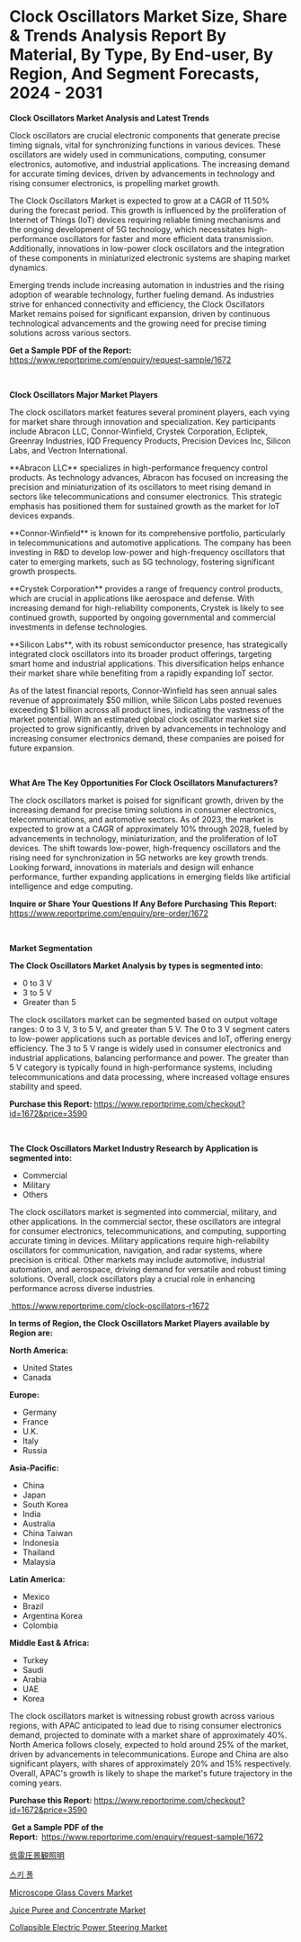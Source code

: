 <p><h1>Clock Oscillators Market Size, Share & Trends Analysis Report By Material, By Type, By End-user, By Region, And Segment Forecasts, 2024 - 2031</h1></p><p><strong>Clock Oscillators Market Analysis and Latest Trends</strong></p>
<p><p>Clock oscillators are crucial electronic components that generate precise timing signals, vital for synchronizing functions in various devices. These oscillators are widely used in communications, computing, consumer electronics, automotive, and industrial applications. The increasing demand for accurate timing devices, driven by advancements in technology and rising consumer electronics, is propelling market growth.</p><p>The Clock Oscillators Market is expected to grow at a CAGR of 11.50% during the forecast period. This growth is influenced by the proliferation of Internet of Things (IoT) devices requiring reliable timing mechanisms and the ongoing development of 5G technology, which necessitates high-performance oscillators for faster and more efficient data transmission. Additionally, innovations in low-power clock oscillators and the integration of these components in miniaturized electronic systems are shaping market dynamics.</p><p>Emerging trends include increasing automation in industries and the rising adoption of wearable technology, further fueling demand. As industries strive for enhanced connectivity and efficiency, the Clock Oscillators Market remains poised for significant expansion, driven by continuous technological advancements and the growing need for precise timing solutions across various sectors.</p></p>
<p><strong>Get a Sample PDF of the Report:&nbsp;</strong> <a href="https://www.reportprime.com/enquiry/request-sample/1672">https://www.reportprime.com/enquiry/request-sample/1672</a></p>
<p>&nbsp;</p>
<p><strong>Clock Oscillators Major Market Players</strong></p>
<p><p>The clock oscillators market features several prominent players, each vying for market share through innovation and specialization. Key participants include Abracon LLC, Connor-Winfield, Crystek Corporation, Ecliptek, Greenray Industries, IQD Frequency Products, Precision Devices Inc, Silicon Labs, and Vectron International.</p><p>**Abracon LLC** specializes in high-performance frequency control products. As technology advances, Abracon has focused on increasing the precision and miniaturization of its oscillators to meet rising demand in sectors like telecommunications and consumer electronics. This strategic emphasis has positioned them for sustained growth as the market for IoT devices expands.</p><p>**Connor-Winfield** is known for its comprehensive portfolio, particularly in telecommunications and automotive applications. The company has been investing in R&D to develop low-power and high-frequency oscillators that cater to emerging markets, such as 5G technology, fostering significant growth prospects.</p><p>**Crystek Corporation** provides a range of frequency control products, which are crucial in applications like aerospace and defense. With increasing demand for high-reliability components, Crystek is likely to see continued growth, supported by ongoing governmental and commercial investments in defense technologies.</p><p>**Silicon Labs**, with its robust semiconductor presence, has strategically integrated clock oscillators into its broader product offerings, targeting smart home and industrial applications. This diversification helps enhance their market share while benefiting from a rapidly expanding IoT sector.</p><p>As of the latest financial reports, Connor-Winfield has seen annual sales revenue of approximately $50 million, while Silicon Labs posted revenues exceeding $1 billion across all product lines, indicating the vastness of the market potential. With an estimated global clock oscillator market size projected to grow significantly, driven by advancements in technology and increasing consumer electronics demand, these companies are poised for future expansion.</p></p>
<p>&nbsp;</p>
<p><strong>What Are The Key Opportunities For Clock Oscillators Manufacturers?</strong></p>
<p><p>The clock oscillators market is poised for significant growth, driven by the increasing demand for precise timing solutions in consumer electronics, telecommunications, and automotive sectors. As of 2023, the market is expected to grow at a CAGR of approximately 10% through 2028, fueled by advancements in technology, miniaturization, and the proliferation of IoT devices. The shift towards low-power, high-frequency oscillators and the rising need for synchronization in 5G networks are key growth trends. Looking forward, innovations in materials and design will enhance performance, further expanding applications in emerging fields like artificial intelligence and edge computing.</p></p>
<p><strong>Inquire or Share Your Questions If Any Before Purchasing This Report:</strong> <a href="https://www.reportprime.com/enquiry/pre-order/1672">https://www.reportprime.com/enquiry/pre-order/1672</a></p>
<p>&nbsp;</p>
<p><strong>Market Segmentation</strong></p>
<p><strong>The Clock Oscillators Market Analysis by types is segmented into:</strong></p>
<p><ul><li>0 to 3 V</li><li>3 to 5 V</li><li>Greater than 5</li></ul></p>
<p><p>The clock oscillators market can be segmented based on output voltage ranges: 0 to 3 V, 3 to 5 V, and greater than 5 V. The 0 to 3 V segment caters to low-power applications such as portable devices and IoT, offering energy efficiency. The 3 to 5 V range is widely used in consumer electronics and industrial applications, balancing performance and power. The greater than 5 V category is typically found in high-performance systems, including telecommunications and data processing, where increased voltage ensures stability and speed.</p></p>
<p><strong>Purchase this Report:&nbsp;</strong><a href="https://www.reportprime.com/checkout?id=1672&price=3590">https://www.reportprime.com/checkout?id=1672&price=3590</a></p>
<p>&nbsp;</p>
<p><strong>The Clock Oscillators Market Industry Research by Application is segmented into:</strong></p>
<p><ul><li>Commercial</li><li>Military</li><li>Others</li></ul></p>
<p><p>The clock oscillators market is segmented into commercial, military, and other applications. In the commercial sector, these oscillators are integral for consumer electronics, telecommunications, and computing, supporting accurate timing in devices. Military applications require high-reliability oscillators for communication, navigation, and radar systems, where precision is critical. Other markets may include automotive, industrial automation, and aerospace, driving demand for versatile and robust timing solutions. Overall, clock oscillators play a crucial role in enhancing performance across diverse industries.</p></p>
<p><a href="https://www.reportprime.com/clock-oscillators-r1672">&nbsp;https://www.reportprime.com/clock-oscillators-r1672</a></p>
<p><strong>In terms of Region, the Clock Oscillators Market Players available by Region are:</strong></p>
<p>
    <p> <strong> North America: </strong>
        <ul>
            <li>United States</li>
            <li>Canada</li>
        </ul>
        </p> 
    <p> <strong> Europe: </strong>
        <ul>
            <li>Germany</li>
            <li>France</li>
            <li>U.K.</li>
            <li>Italy</li>
            <li>Russia</li>
        </ul>
        </p> 
    <p> <strong> Asia-Pacific: </strong>
        <ul>
            <li>China</li>
            <li>Japan</li>
            <li>South Korea</li>
            <li>India</li>
            <li>Australia</li>
            <li>China Taiwan</li>
            <li>Indonesia</li>
            <li>Thailand</li>
            <li>Malaysia</li>
        </ul>
        </p> 
    <p> <strong> Latin America: </strong>
        <ul>
            <li>Mexico</li>
            <li>Brazil</li>
            <li>Argentina Korea</li>
            <li>Colombia</li>
        </ul>
        </p> 
    <p> <strong> Middle East & Africa: </strong>
        <ul>
            <li>Turkey</li>
            <li>Saudi</li>
            <li>Arabia</li>
            <li>UAE</li>
            <li>Korea</li>
        </ul>
    </p>
    </p>
<p><p>The clock oscillators market is witnessing robust growth across various regions, with APAC anticipated to lead due to rising consumer electronics demand, projected to dominate with a market share of approximately 40%. North America follows closely, expected to hold around 25% of the market, driven by advancements in telecommunications. Europe and China are also significant players, with shares of approximately 20% and 15% respectively. Overall, APAC's growth is likely to shape the market's future trajectory in the coming years.</p></p>
<p><strong>Purchase this Report: </strong><a href="https://www.reportprime.com/checkout?id=1672&price=3590">https://www.reportprime.com/checkout?id=1672&price=3590</a></p>
<p>&nbsp;<strong>Get a Sample PDF of the Report:&nbsp;&nbsp;</strong><a href="https://www.reportprime.com/enquiry/request-sample/1672">https://www.reportprime.com/enquiry/request-sample/1672</a></p>
<p><strong></strong></p>
<p><p><a href="https://medium.com/@ertg45hg/%E4%BD%8E%E9%9B%BB%E5%9C%A7%E6%99%AF%E8%A6%B3%E7%85%A7%E6%98%8E%E5%B8%82%E5%A0%B4%E3%81%AE%E5%B0%86%E6%9D%A5%E3%81%AE%E5%8B%95%E5%90%91-%E6%96%B0%E8%88%88%E5%B8%82%E5%A0%B4%E3%81%AE%E3%83%88%E3%83%AC%E3%83%B3%E3%83%89%E3%81%A82031%E5%B9%B4%E3%81%BE%E3%81%A7%E3%81%AE%E4%BA%88%E6%B8%AC-a72bb2dcc075">低電圧景観照明</a></p><p><a href="https://medium.com/@scothall80/2024%EB%85%84%EB%B6%80%ED%84%B0-2031%EB%85%84%EA%B9%8C%EC%A7%80%EC%9D%98-%EC%8A%A4%ED%82%A4-%ED%8F%B4-%EC%8B%9C%EC%9E%A5%EC%97%90-%EB%8C%80%ED%95%9C-%EC%8B%A0%EA%B7%9C-%EC%8B%9C%EC%9E%A5-%EB%8F%99%ED%96%A5-%EB%B0%8F-%EC%A7%80%EC%97%AD-%EB%B6%84%EC%84%9D-%EC%A0%84%EB%A7%9D-0da12358782d">스키 폴</a></p><p><a href="https://issuu.com/reportprime-2/docs/microscope-glass-covers-market-size_40190c91be7cf8">Microscope Glass Covers Market</a></p><p><a href="https://medium.com/@cyb3rpunksai/evaluating-global-juice-puree-and-concentrate-market-trends-and-growth-opportunities-by-region-ed104d39a0eb">Juice Puree and Concentrate Market</a></p><p><a href="https://issuu.com/reportprime-2/docs/collapsible-electric-power-steering_8a1589c38c9c45">Collapsible Electric Power Steering Market</a></p></p>